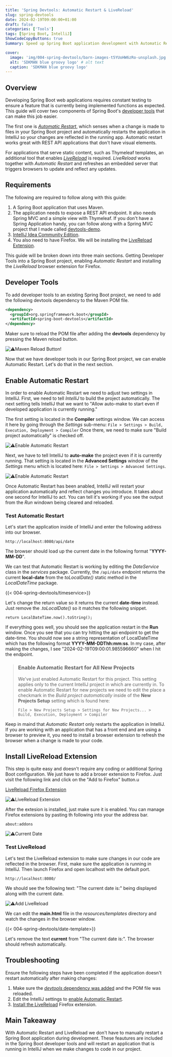 ```yaml
---
title: 'Spring Devtools: Automatic Restart & LiveReload'
slug: spring-devtools
date: 2024-02-19T09:00:00+01:00
draft: false
categories: ['Tools']
tags: [Spring Boot, IntelliJ]
ShowCodeCopyButtons: true
Summary: Speed up Spring Boot application development with Automatic Restart and LiveReload from developer tools.

cover:
  image: 'img/004-spring-devtools/barn-images-t5YUoHW6zRo-unsplash.jpg' # https://unsplash.com/photos/assorted-handheld-tools-in-tool-rack-t5YUoHW6zRo
  alt: 'SDKMAN blue groovy logo' # alt text
  caption: 'SDKMAN blue groovy logo'
---
```


## Overview

Developing Spring Boot web applications requires constant testing to ensure a feature that is currently being implemented functions as expected. This guide will cover two components of Spring Boot's [developer tools](https://docs.spring.io/spring-boot/docs/current/reference/htmlsingle/#using.devtools 'Developer Tools') that can make this job easier.

The first one is [_Automatic Restart_](https://docs.spring.io/spring-boot/docs/current/reference/htmlsingle/#using.devtools.restart 'Automatic Restart'), which senses when a change is made to files in your Spring Boot project and automatically restarts the application in IntelliJ so your changes are reflected in the running app. Automatic restart works great with REST API applications that don't have visual elements.

For applications that serve static content, such as Thymeleaf templates, an additional tool that enables [_LiveReload_](https://docs.spring.io/spring-boot/docs/current/reference/htmlsingle/#using.devtools.livereload 'Live Reload') is required. _LiveReload_ works together with _Automatic Restart_ and refreshes an embedded server that triggers browsers to update and reflect any updates.

## Requirements

The following are required to follow along with this guide:

1. A Spring Boot application that uses Maven.
2. The application needs to expose a REST API endpoint. It also needs Spring MVC and a simple view with Thymeleaf. If you don't have a Spring Application handy, you can follow along with a Spring MVC project that I made called [devtools-demo](https://github.com/bunny-thief/devtools-demo 'devtools-demo Github Repo').
3. [IntelliJ Idea Community Edition](https://www.jetbrains.com/idea/download/).
4. You also need to have Firefox. We will be installing the [LiveReload Extension](https://addons.mozilla.org/en-US/firefox/addon/livereload-web-extension/ 'LiveReload - Web extension by Todd Wolfson').

This guide will be broken down into three main sections. Getting Developer Tools into a Spring Boot project, enabling _Automatic Restart_ and installing the _LiveReload_ browser extension for Firefox.

## Developer Tools

To add developer tools to an existing Spring Boot project, we need to add the following devtools dependency to the Maven POM file.

```xml
<dependency>
  <groupId>org.springframework.boot</groupId>
  <artifactId>spring-boot-devtools</artifactId>
</dependency>
```

Maker sure to reload the POM file after adding the **devtools** dependency by pressing the Maven reload button.

![⚠️Maven Reload Button!](/img/001-java-jar-file/04-reload-button.png 'Maven Reload Button')

Now that we have developer tools in our Spring Boot project, we can enable Automatic Restart. Let's do that in the next section.

## Enable Automatic Restart

In order to enable Automatic Restart we need to adjust two settings in IntelliJ. First, we need to tell _IntelliJ_ to build the project automatically. The next setting tells IntelliJ that we want to "Allow auto-make to start even if developed application is currently running."

The first setting is located in the **Compiler** settings window. We can access it here by going through the _Settings_ sub-menu: `File > Settings > Build, Execution, Deployment > Compiler` Once there, we need to make sure "Build project automatically" is checked off.

![⚠️Enable Automatic Restart](/img/004-spring-devtools/enable-automatic-restart.gif 'Enable Automatic Restart')

Next, we have to tell IntelliJ to **auto-make** the project even if it is currently running. That setting is located in the **Advanced Settings** window of the _Settings_ menu which is located here: `File > Settings > Advanced Settings`.

![⚠️Enable Automatic Restart](/img/004-spring-devtools/allow-auto-make.gif 'Enable Automatic Restart')

Once Automatic Restart has been anabled, IntelliJ will restart your application automatically and reflect changes you introduce. It takes about one second for IntelliJ to act. You can tell it's working if you see the output from the _Run_ windown being cleared and reloaded.

### Test Automatic Restart

Let's start the application inside of IntelliJ and enter the following address into our browser.

```
http://localhost:8080/api/date
```

The browser should load up the current date in the following format "**YYYY-MM-DD**".

We can test that Automatic Restart is working by editing the _DateService_ class in the _services_ package. Currently, the `/api/date` endpoint returns the current **local-date** from the _toLocalDate()_ static method in the _LocalDateTime_ package.

{{< 004-spring-devtools/timeservice>}}

Let's change the return value so it returns the current **date-time** instead. Just remove the _.toLocalDate()_ so it matches the following snippet.

```
return LocalDateTime.now().toString();
```

If everything goes well, you should see the application restart in the **Run** window. Once you see that you can try hitting the api endpoint to get the date-time. You should now see a string representation of LocalDateTime which has the following format **YYYY-MM-DDThh:mm:ss**. In my case, after making the changes, I see "2024-02-19T09:00:01.985596660" when I hit the endpoint.

> ### Enable Automatic Restart for All New Projects
>
> We've just enabled Automatic Restart for this project. This setting applies only to the current IntelliJ project in which are currently in. To enable Automatic Restart for new projects we need to edit the place a checkmark in the _Build project automatically_ inside of the **New Projects Setup** setting which is found here:
>
> `File > New Projects Setup > Settings for New Projects... > Build, Execution, Deployment > Compiler`

Keep in maind that _Automatic Restart_ only restarts the application in IntelliJ. If you are working with an application that has a front end and are using a browser to preview it, you need to install a browser extension to refresh the browser when a change is made to your code.

## Install LiveReload Extension

This step is quite easy and doesn't require any coding or additional Spring Boot configuration. We just have to add a broser extension to Firefox. Just visit the following link and click on the "Add to Firefox" button.u

[LiveReload Firefox Extension](https://addons.mozilla.org/en-US/firefox/addon/livereload-web-extension/ 'LiveReload - Web extension by Todd Wolfson')

![⚠️LiveReload Extension](/img/004-spring-devtools/live-reload-extension-page.png 'LiveReload Extension')

After the extesion is installed, just make sure it is enabled. You can manage Firefox extensions by pasting th following into your the address bar.

```
about:addons
```

![⚠️Current Date](/img/004-spring-devtools/enable-livereload.png 'Current Date')

### Test LiveReload

Let's test the LiveReload extension to make sure changes in our code are reflected in the browser. First, make sure the application is running in IntelliJ. Then launch Firefox and open localhost with the default port.

```
http://localhost:8080/
```

We should see the following text: "The current date is:" being displayed along with the current date.

![⚠️Add LiveReload](/img/004-spring-devtools/current-date.png 'Add LiveReload')

We can edit the **main.html** file in the _resources/templates_ directory and watch the changes in the browser window.

{{< 004-spring-devtools/date-template>}}

Let's remove the text **current** from "The current date is:". The browser should refresh automatically.

## Troubleshooting

Ensure the following steps have been completed if the application doesn't restart automatically after making changes:

1.  Make sure the [_devtools_ dependency was added](#developer-tools) and the POM file was reloaded.
2.  Edit the IntelliJ settings to [enable Automatic Restart](#enable-automatic-restart).
3.  [Install the LiveReload](#install-livereload-extension) Firefox extension.

## Main Takeaway

With Automatic Restart and LiveReload we don't have to manually restart a Spring Boot application during development. These feautures are included in the Spring Boot developer tools and will restart an application that is running in IntelliJ when we make changes to code in our project.
